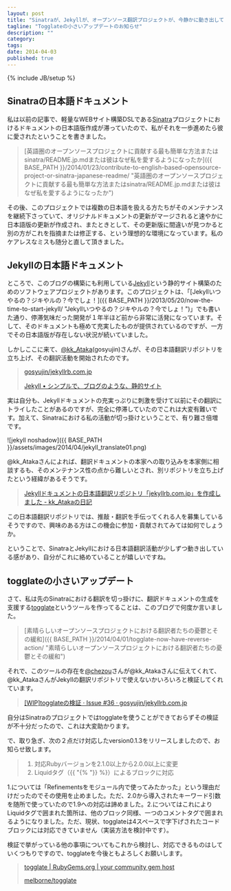 ```yaml
---
layout: post
title: "Sinatraが、Jekyllが、オープンソース翻訳プロジェクトが、今静かに動き出している"
tagline: "Togglateの小さいアップデートのお知らせ"
description: ""
category: 
tags: 
date: 2014-04-03
published: true
---
```

{% include JB/setup %}

## Sinatraの日本語ドキュメント

私は以前の記事で、軽量なWEBサイト構築DSLである[Sinatra](http://www.sinatrarb.com/ "Sinatra")プロジェクトにおけるドキュメントの日本語版作成が滞っていたので、私がそれを一歩進めたら彼に愛されたということを書きました。

> [英語圏のオープンソースプロジェクトに貢献する最も簡単な方法またはsinatra/README.jp.mdまたは彼はなぜ私を愛するようになったか]({{ BASE_PATH }}/2014/01/23/contribute-to-english-based-opensource-project-or-sinatra-japanese-readme/ "英語圏のオープンソースプロジェクトに貢献する最も簡単な方法またはsinatra/README.jp.mdまたは彼はなぜ私を愛するようになったか")

その後、このプロジェクトでは複数の日本語を扱える方たちがそのメンテナンスを継続下さっていて、オリジナルドキュメントの更新がマージされると速やかに日本語版の更新が作成され、またときとして、その更新版に間違いが見つかると別の方がこれを指摘または修正する、という理想的な環境になっています。私のケアレスなミスも随分と直して頂きました。

## Jekyllの日本語ドキュメント

ところで、このブログの構築にも利用している[Jekyll](http://jekyllrb.com/ "Jekyll")という静的サイト構築のためのソフトウェアプロジェクトがあります。このプロジェクトは、「[Jekyllいつやるの？ジキやルの？今でしょ！]({{ BASE_PATH }}/2013/05/20/now-the-time-to-start-jekyll/ "Jekyllいつやるの？ジキやルの？今でしょ！")」でも書いた通り、停滞気味だった開発が１年半ほど前から非常に活発になっています。そして、そのドキュメントも極めて充実したものが提供されているのですが、一方でその日本語版が存在しない状況が続いていました。

しかしここに来て、[@kk_Ataka](https://twitter.com/kk_Ataka "ごしゅじん (kk_Ataka) on Twitter")(gosyujin)さんが、その日本語翻訳リポジトリを立ち上げ、その翻訳活動を開始されたのです。

> [gosyujin/jekyllrb.com.jp](https://github.com/gosyujin/jekyllrb.com.jp "gosyujin/jekyllrb.com.jp")
> 
> [Jekyll • シンプルで、ブログのような、静的サイト](http://gosyujin.github.io/jekyllrb.com.jp/ "Jekyll • シンプルで、ブログのような、静的サイト")

実は自分も、Jekyllドキュメントの充実っぷりに刺激を受けて以前にその翻訳にトライしたことがあるのですが、完全に停滞していたのでこれは大変有難いです。加えて、Sinatraにおける私の活動が切っ掛けということで、有り難さ倍増です。

![jekyll noshadow]({{ BASE_PATH }}/assets/images/2014/04/jekyll_translate01.png)

@kk_Atakaさんによれば、翻訳ドキュメントの本家への取り込みを本家側に相談するも、そのメンテナンス性の点から難しいとされ、別リポジトリを立ち上げたという経緯があるそうです。

> [Jekyllドキュメントの日本語翻訳リポジトリ「jekyllrb.com.jp」を作成しました - kk_Atakaの日記](http://d.hatena.ne.jp/kk_Ataka/20140314/1394723421 "Jekyllドキュメントの日本語翻訳リポジトリ「jekyllrb.com.jp」を作成しました - kk_Atakaの日記")

この日本語翻訳リポジトリでは、推敲・翻訳を手伝ってくれる人を募集しているそうですので、興味のある方はこの機会に参加・貢献されてみては如何でしょうか。

ということで、SinatraとJekyllにおける日本語翻訳活動が少しずつ動き出している感があり、自分がこれに絡めていることが嬉しいですね。

## togglateの小さいアップデート

さて、私は先のSinatraにおける翻訳を切っ掛けに、翻訳ドキュメントの生成を支援する[togglate](https://rubygems.org/gems/togglate "togglate")というツールを作ってることは、このブログで何度か言いました。

> [素晴らしいオープンソースプロジェクトにおける翻訳者たちの憂鬱とその緩和]({{ BASE_PATH }}/2014/04/01/togglate-now-have-reverse-action/ "素晴らしいオープンソースプロジェクトにおける翻訳者たちの憂鬱とその緩和")

それで、このツールの存在を[@chezou](https://twitter.com/chezou "chezou (chezou) on Twitter")さんが@kk_Atakaさんに伝えてくれて、@kk_AtakaさんがJekyllの翻訳リポジトリで使えないかいろいろと検証してくれています。

> [[WIP]togglateの検証 · Issue #36 · gosyujin/jekyllrb.com.jp](https://github.com/gosyujin/jekyllrb.com.jp/issues/36 "[WIP]togglateの検証 · Issue #36 · gosyujin/jekyllrb.com.jp")

自分はSinatraのプロジェクトではtogglateを使うことができておらずその検証が不十分だったので、これは大変助かります。

で、取り急ぎ、次の２点だけ対応したversion0.1.3をリリースしましたので、お知らせ致します。

> 1. 対応Rubyバージョンを2.1.0以上から2.0.0以上に変更
> 2. Liquidタグ（{{ "{%  "}} %}）によるブロックに対応

1.については「Refinementsをモジュール内で使ってみたかった」という理由だけだったのでその使用を止めました。ただ、2.0から導入されたキーワード引数を随所で使っていたので1.9への対応は諦めました。2.についてはこれによりLiquidタグで囲まれた箇所は、他のブロック同様、一つのコメントタグで囲まれるようになりました。ただ、現状、togglateは4スペースで字下げされたコードブロックには対応できていません（実装方法を検討中です）。

検証で挙がっている他の事項についてもこれから検討し、対応できるものはしていくつもりですので、togglateを今後ともよろしくお願いします。


> [togglate \| RubyGems.org \| your community gem host](https://rubygems.org/gems/togglate "togglate \| RubyGems.org \| your community gem host")
> 
> [melborne/togglate](https://github.com/melborne/togglate "melborne/togglate")
